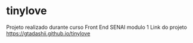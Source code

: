 # tinylove
Projeto realizado durante curso Front End SENAI modulo 1
Link do projeto https://gtadashii.github.io/tinylove
